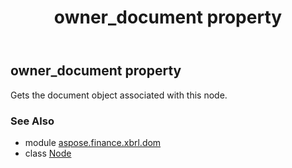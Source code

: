 ﻿---
title: owner_document property
second_title: Aspose.Finance for Python via .NET API References
description: 
type: docs
weight: 230
url: /python-net/aspose.finance.xbrl.dom/node/owner_document/
is_root: false
---

## owner_document property


Gets the document object associated with this node.

### See Also
* module [aspose.finance.xbrl.dom](../../)
* class [Node](/finance/python-net/aspose.finance.xbrl.dom/node)
